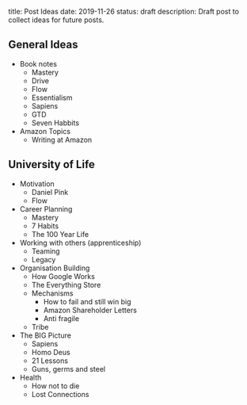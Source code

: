 title: Post Ideas
date: 2019-11-26
status: draft
description: Draft post to collect ideas for future posts.

General Ideas
-------------

- Book notes
  - Mastery
  - Drive
  - Flow
  - Essentialism
  - Sapiens
  - GTD
  - Seven Habbits
- Amazon Topics
  - Writing at Amazon

University of Life
------------------

- Motivation
  - Daniel Pink
  - Flow
- Career Planning
  - Mastery
  - 7 Habits
  - The 100 Year Life
- Working with others (apprenticeship)
  - Teaming
  - Legacy
- Organisation Building
  - How Google Works
  - The Everything Store
  - Mechanisms
    - How to fail and still win big
    - Amazon Shareholder Letters
    - Anti fragile
  - Tribe
- The BIG Picture
  - Sapiens
  - Homo Deus
  - 21 Lessons
  - Guns, germs and steel
- Health
  - How not to die
  - Lost Connections
